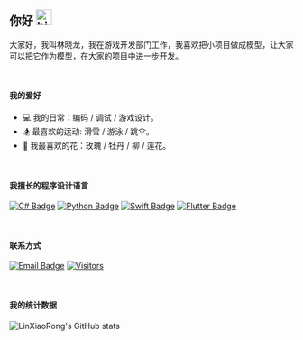 ## 你好 <img src="https://user-images.githubusercontent.com/1303154/88677602-1635ba80-d120-11ea-84d8-d263ba5fc3c0.gif" width="28px" height="28px" alt="hi">

大家好，我叫林晓龙，我在游戏开发部门工作，我喜欢把小项目做成模型，让大家可以把它作为模型，在大家的项目中进一步开发。

<br>

#### 我的爱好

- 💻 我的日常：编码 / 调试 / 游戏设计。
- 🏂 最喜欢的运动: 滑雪 / 游泳 / 跳伞。
- 💐 我最喜欢的花：玫瑰 / 牡丹 / 柳 / 莲花。

<br>

#### 我擅长的程序设计语言

[![C# Badge](https://img.shields.io/badge/-csharp-0cc206?style=for-the-badge&labelColor=black&logo=csharp&logoColor=0cc206)](#) [![Python Badge](https://img.shields.io/badge/-python-0091ff?style=for-the-badge&labelColor=black&logo=python&logoColor=0091ff)](#) [![Swift Badge](https://img.shields.io/badge/-swift-ff8c00?style=for-the-badge&labelColor=black&logo=swift&logoColor=#ff8c00)](#) [![Flutter Badge](https://img.shields.io/badge/-flutter-00c3ff?style=for-the-badge&labelColor=black&logo=flutter&logoColor=00c3ff)](#)

<br>

#### 联系方式

[![Email Badge](https://img.shields.io/badge/-Email-ff001e?style=for-the-badge&labelColor=black&logo=gmail&logoColor=ffffff)](mailto:freelingdeveloper@gmail.com) [![Visitors](https://api.visitorbadge.io/api/visitors?path=https%3A%2F%2Fgithub.com%2Fheyxiaorong&countColor=%232ccce4)](#)

<br>

#### 我的统计数据

![LinXiaoRong's GitHub stats](https://github-readme-stats.vercel.app/api?username=heyxiaorong&count_private=true&theme=tokyonight&hide=contribs,prs)
